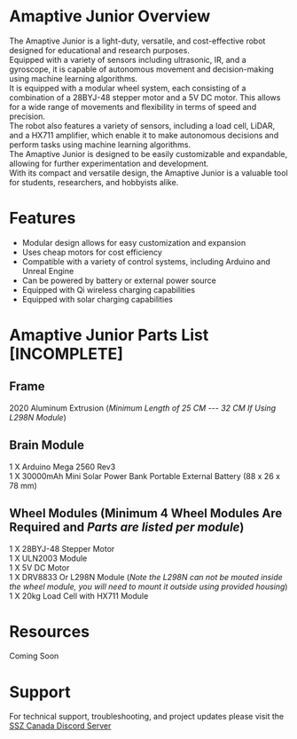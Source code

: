 # Amaptive Junior Overview
The Amaptive Junior is a light-duty, versatile, and cost-effective robot designed for educational and research purposes.
<br />
Equipped with a variety of sensors including ultrasonic, IR, and a gyroscope, it is capable of autonomous movement and decision-making using machine learning algorithms.
<br />
It is equipped with a modular wheel system, each consisting of a combination of a 28BYJ-48 stepper motor and a 5V DC motor. This allows for a wide range of movements and flexibility in terms of speed and precision.
<br />
The robot also features a variety of sensors, including a load cell, LiDAR, and a HX711 amplifier, which enable it to make autonomous decisions and perform tasks using machine learning algorithms.
<br />
The Amaptive Junior is designed to be easily customizable and expandable, allowing for further experimentation and development.
<br />
With its compact and versatile design, the Amaptive Junior is a valuable tool for students, researchers, and hobbyists alike.

# Features
- Modular design allows for easy customization and expansion
- Uses cheap motors for cost efficiency
- Compatible with a variety of control systems, including Arduino and Unreal Engine
- Can be powered by battery or external power source
- Equipped with Qi wireless charging capabilities
- Equipped with solar charging capabilities

# Amaptive Junior Parts List [INCOMPLETE]

## Frame
 2020 Aluminum Extrusion (*Minimum Length of 25 CM --- 32 CM If Using L298N Module*)

## Brain Module

 1  X  Arduino Mega 2560 Rev3
 <br />
 1 X 30000mAh Mini Solar Power Bank Portable External Battery (88 x 26 x 78 mm)
 <br />

## Wheel Modules (Minimum 4 Wheel Modules Are Required and *Parts are listed per module*)

 1  X  28BYJ-48 Stepper Motor
 <br />
 1  X  ULN2003 Module
 <br />
 1  X  5V DC Motor
 <br />
 1  X  DRV8833 Or L298N Module (*Note the L298N can not be mouted inside the wheel module, you will need to mount it outside using provided housing*)
 <br />
 1  X  20kg Load Cell with HX711 Module
 <br />
 
# Resources
Coming Soon

# Support
For technical support, troubleshooting, and project updates please visit the [SSZ Canada Discord Server](https://ssz.ca/chat)

